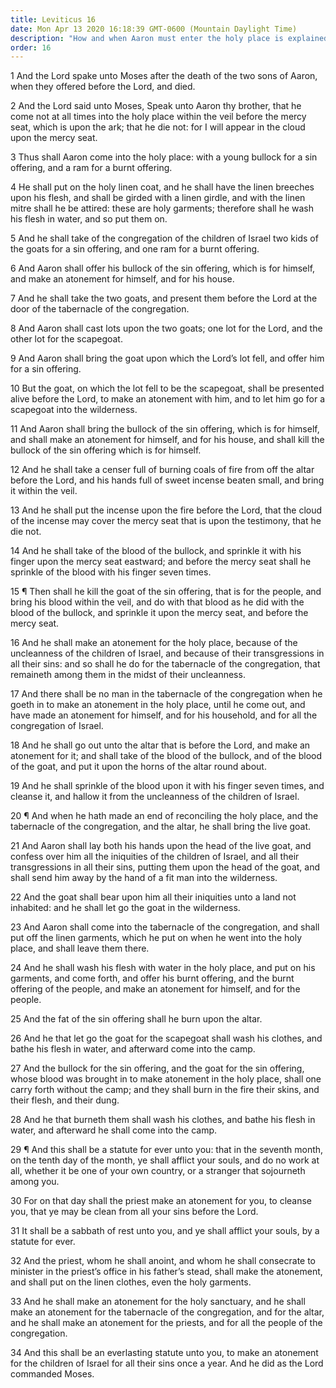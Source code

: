 ```yaml
---
title: Leviticus 16
date: Mon Apr 13 2020 16:18:39 GMT-0600 (Mountain Daylight Time)
description: "How and when Aaron must enter the holy place is explained—Sacrifices are offered to reconcile Israel to God—The scapegoat carries away the sins of the people—The sins of all Israel are forgiven on the Day of Atonement."
order: 16
---
```


1 And the Lord spake unto Moses after the death of the two sons of Aaron, when they offered before the Lord, and died.

2 And the Lord said unto Moses, Speak unto Aaron thy brother, that he come not at all times into the holy place within the veil before the mercy seat, which is upon the ark; that he die not: for I will appear in the cloud upon the mercy seat.

3 Thus shall Aaron come into the holy place: with a young bullock for a sin offering, and a ram for a burnt offering.

4 He shall put on the holy linen coat, and he shall have the linen breeches upon his flesh, and shall be girded with a linen girdle, and with the linen mitre shall he be attired: these are holy garments; therefore shall he wash his flesh in water, and so put them on.

5 And he shall take of the congregation of the children of Israel two kids of the goats for a sin offering, and one ram for a burnt offering.

6 And Aaron shall offer his bullock of the sin offering, which is for himself, and make an atonement for himself, and for his house.

7 And he shall take the two goats, and present them before the Lord at the door of the tabernacle of the congregation.

8 And Aaron shall cast lots upon the two goats; one lot for the Lord, and the other lot for the scapegoat.

9 And Aaron shall bring the goat upon which the Lord’s lot fell, and offer him for a sin offering.

10 But the goat, on which the lot fell to be the scapegoat, shall be presented alive before the Lord, to make an atonement with him, and to let him go for a scapegoat into the wilderness.

11 And Aaron shall bring the bullock of the sin offering, which is for himself, and shall make an atonement for himself, and for his house, and shall kill the bullock of the sin offering which is for himself.

12 And he shall take a censer full of burning coals of fire from off the altar before the Lord, and his hands full of sweet incense beaten small, and bring it within the veil.

13 And he shall put the incense upon the fire before the Lord, that the cloud of the incense may cover the mercy seat that is upon the testimony, that he die not.

14 And he shall take of the blood of the bullock, and sprinkle it with his finger upon the mercy seat eastward; and before the mercy seat shall he sprinkle of the blood with his finger seven times.

15 ¶ Then shall he kill the goat of the sin offering, that is for the people, and bring his blood within the veil, and do with that blood as he did with the blood of the bullock, and sprinkle it upon the mercy seat, and before the mercy seat.

16 And he shall make an atonement for the holy place, because of the uncleanness of the children of Israel, and because of their transgressions in all their sins: and so shall he do for the tabernacle of the congregation, that remaineth among them in the midst of their uncleanness.

17 And there shall be no man in the tabernacle of the congregation when he goeth in to make an atonement in the holy place, until he come out, and have made an atonement for himself, and for his household, and for all the congregation of Israel.

18 And he shall go out unto the altar that is before the Lord, and make an atonement for it; and shall take of the blood of the bullock, and of the blood of the goat, and put it upon the horns of the altar round about.

19 And he shall sprinkle of the blood upon it with his finger seven times, and cleanse it, and hallow it from the uncleanness of the children of Israel.

20 ¶ And when he hath made an end of reconciling the holy place, and the tabernacle of the congregation, and the altar, he shall bring the live goat.

21 And Aaron shall lay both his hands upon the head of the live goat, and confess over him all the iniquities of the children of Israel, and all their transgressions in all their sins, putting them upon the head of the goat, and shall send him away by the hand of a fit man into the wilderness.

22 And the goat shall bear upon him all their iniquities unto a land not inhabited: and he shall let go the goat in the wilderness.

23 And Aaron shall come into the tabernacle of the congregation, and shall put off the linen garments, which he put on when he went into the holy place, and shall leave them there.

24 And he shall wash his flesh with water in the holy place, and put on his garments, and come forth, and offer his burnt offering, and the burnt offering of the people, and make an atonement for himself, and for the people.

25 And the fat of the sin offering shall he burn upon the altar.

26 And he that let go the goat for the scapegoat shall wash his clothes, and bathe his flesh in water, and afterward come into the camp.

27 And the bullock for the sin offering, and the goat for the sin offering, whose blood was brought in to make atonement in the holy place, shall one carry forth without the camp; and they shall burn in the fire their skins, and their flesh, and their dung.

28 And he that burneth them shall wash his clothes, and bathe his flesh in water, and afterward he shall come into the camp.

29 ¶ And this shall be a statute for ever unto you: that in the seventh month, on the tenth day of the month, ye shall afflict your souls, and do no work at all, whether it be one of your own country, or a stranger that sojourneth among you.

30 For on that day shall the priest make an atonement for you, to cleanse you, that ye may be clean from all your sins before the Lord.

31 It shall be a sabbath of rest unto you, and ye shall afflict your souls, by a statute for ever.

32 And the priest, whom he shall anoint, and whom he shall consecrate to minister in the priest’s office in his father’s stead, shall make the atonement, and shall put on the linen clothes, even the holy garments.

33 And he shall make an atonement for the holy sanctuary, and he shall make an atonement for the tabernacle of the congregation, and for the altar, and he shall make an atonement for the priests, and for all the people of the congregation.

34 And this shall be an everlasting statute unto you, to make an atonement for the children of Israel for all their sins once a year. And he did as the Lord commanded Moses.
